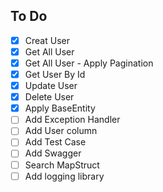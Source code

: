 ## To Do

- [x] Creat User
- [x] Get All User
- [x] Get All User - Apply Pagination
- [x] Get User By Id
- [x] Update User
- [x] Delete User
- [x] Apply BaseEntity
- [ ] Add Exception Handler
- [ ] Add User column
- [ ] Add Test Case
- [ ] Add Swagger
- [ ] Search MapStruct
- [ ] Add logging library
